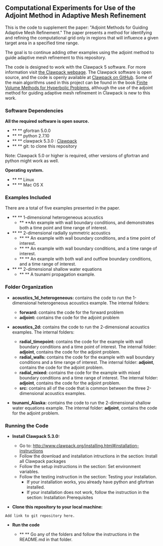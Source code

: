 ## Computational Experiments for Use of the Adjoint Method in Adaptive Mesh Refinement

This is the code to supplement the paper: "Adjoint Methods for Guiding Adaptive Mesh Refinement."
The paper presents a method for identifying and refining the computational grid only in 
regions that will influence a given target area in a specified time range. 

The goal is to continue adding other examples using the adjoint method to guide adaptive mesh refinement to 
this repository. 

The code is designed to work with the Clawpack 5 software. For more information visit 
[the Clawpack webpage](http://www.clawpack.org/ ). 
The Clawpack software is open source, and the code is openly available at 
[Clawpack on GitHub](https://github.com/clawpack/clawpack). Some of the main algorithms used in this 
project can be found in the book 
[Finite Volume Methods for Hyperbolic Problems](http://depts.washington.edu/clawpack/book.html), although 
the use of the adjoint method for guiding adaptive mesh refinement in Clawpack is new to this work. 

### Software Dependencies
**All the required software is open source.**

* ** ** gfortran 5.0.0
* ** ** python 2.7.10
* ** ** clawpack 5.3.0 : [Clawpack](http://www.clawpack.org/ )
* ** ** git: to clone this repository

Note: Clawpack 5.0 or higher is required, other versions of gfortran and python might work as well.

**Operating system.**

* ** ** Linux
* ** ** Mac OS X

### Examples Included
There are a total of five examples presented in the paper.

* ** ** 1-dimensional heterogeneous acoustics 
    * ** **An example with wall boundary conditions, and demonstrates both a time point and time range of interest.
* ** ** 2-dimensional radially symmetric acoustics 
    * ** ** An example with wall boundary conditions, and a time point of interest.
    * ** ** An example with wall boundary conditions, and a time range of interest.
    * ** ** An example with both wall and outflow boundary conditions, and a time range of interest.
* ** ** 2-dimensional shallow water equations 
    * ** ** A tsunami propagation example.

### Folder Organization
* **acoustics_1d_heterogeneous:** contains the code to run the 1-dimensional heterogeneous acoustics example. 
The internal folders: 
    * **forward:** contains the code for the forward problem
    * **adjoint:** contains the code for the adjoint problem

* **acoustics_2d:** contains the code to run the 2-dimensional acoustics examples. The internal folders: 
    * **radial_timepoint:** contains the code for the example with wall boundary conditions and 
a time point of interest. The internal folder: **adjoint**, contains the code for the adjoint problem.
    * **radial_walls:** contains the code for the example with wall boundary conditions and 
a time range of interest. The internal folder: **adjoint**, contains the code for the adjoint problem.
    * **radial_mixed:**  contains the code for the example with mixed boundary conditions and 
a time range of interest. The internal folder: **adjoint**, contains the code for the adjoint problem.
    * **src:** contains all of the code that is common between the three 2-dimensional acoustics examples.

* **tsunami_Alaska:** contains the code to run the 2-dimensional shallow water equations example. 
The internal folder: **adjoint**, contains the code for the adjoint problem. 

### Running the Code
* **Install Clawpack 5.3.0:**
    - Go to: http://www.clawpack.org/installing.html#installation-instructions
    - Follow the download and installation intructions in the section: Install all Clawpack packages 
    - Follow the setup instructions in the section: Set environment variables.
    - Follow the testing instruction in the section: Testing your installation.
        * If your installation works, you already have python and gfortran installed.
        * If your installation does not work, follow the instruction in the section: Installation Prerequisites

* **Clone this repository to your local machine:**

```
Add link to git repository here.
```

* **Run the code**

    * ** ** Go any of the folders and follow the instructions in the README.md in that folder.
